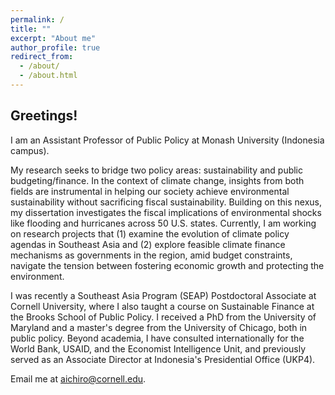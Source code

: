 ```yaml
---
permalink: /
title: ""
excerpt: "About me"
author_profile: true
redirect_from: 
  - /about/
  - /about.html
---
```



<h2> Greetings! </h2>

I am an Assistant Professor of Public Policy at Monash University (Indonesia campus). 

My research seeks to bridge two policy areas: sustainability and public budgeting/finance. In the context of climate change, insights from both fields are instrumental in helping our society achieve environmental sustainability without sacrificing fiscal sustainability. Building on this nexus, my dissertation investigates the fiscal implications of environmental shocks like flooding and hurricanes across 50 U.S. states. Currently, I am working on research projects that (1) examine the evolution of climate policy agendas in Southeast Asia and (2) explore feasible climate finance mechanisms as governments in the region, amid budget constraints, navigate the tension between fostering economic growth and protecting the environment.
 
I was recently a Southeast Asia Program (SEAP) Postdoctoral Associate at Cornell University, where I also taught a course on Sustainable Finance at the Brooks School of Public Policy. I received a PhD from the University of Maryland and a master's degree from the University of Chicago, both in public policy. Beyond academia, I have consulted internationally for the World Bank, USAID, and the Economist Intelligence Unit, and previously served as an Associate Director at Indonesia's Presidential Office (UKP4).

Email me at [aichiro@cornell.edu](mailto:aichiro@cornell.edu).
